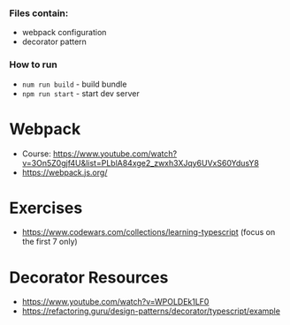 ### Files contain:
 - webpack configuration
 - decorator pattern
 
### How to run
- `num run build` - build bundle
- `npm run start` - start dev server

# Webpack
- Course: https://www.youtube.com/watch?v=3On5Z0gjf4U&list=PLblA84xge2_zwxh3XJqy6UVxS60YdusY8
- https://webpack.js.org/

# Exercises
- https://www.codewars.com/collections/learning-typescript (focus on the first 7 only)

# Decorator Resources

- https://www.youtube.com/watch?v=WPOLDEk1LF0
- https://refactoring.guru/design-patterns/decorator/typescript/example
